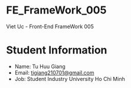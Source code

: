 # FE_FrameWork_005
Viet Uc - Front-End FrameWork 005

# Student Information
* Name: Tu Huu Giang
* Email: tigiang210701@gmail.com
* Job: Student Industry University Ho Chi Minh

